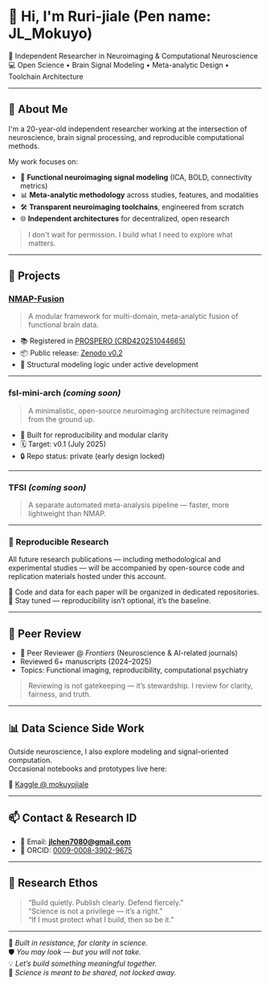 # 👋 Hi, I'm Ruri-jiale (Pen name: JL_Mokuyo)

🧠 Independent Researcher in Neuroimaging & Computational Neuroscience  
💻 Open Science • Brain Signal Modeling • Meta-analytic Design • Toolchain Architecture

---

## 🧭 About Me

I'm a 20-year-old independent researcher working at the intersection of neuroscience, brain signal processing, and reproducible computational methods.

My work focuses on:
- 🧠 **Functional neuroimaging signal modeling** (ICA, BOLD, connectivity metrics)
- 📊 **Meta-analytic methodology** across studies, features, and modalities
- 🛠 **Transparent neuroimaging toolchains**, engineered from scratch
- 🌐 **Independent architectures** for decentralized, open research

> I don't wait for permission. I build what I need to explore what matters.

---

## 🔬 Projects

### [NMAP-Fusion](https://github.com/NeuroMAP-Lab/NMAP-Fusion)  
> A modular framework for multi-domain, meta-analytic fusion of functional brain data.

- 📚 Registered in [PROSPERO (CRD420251044665)](https://www.crd.york.ac.uk/PROSPERO/view/CRD420251044665)  
- 📦 Public release: [Zenodo v0.2](https://zenodo.org/records/15355619)  
- 🔧 Structural modeling logic under active development

---

### fsl-mini-arch *(coming soon)*  
> A minimalistic, open-source neuroimaging architecture reimagined from the ground up.

- 🧱 Built for reproducibility and modular clarity  
- 🗓️ Target: v0.1 (July 2025)  
- 🔒 Repo status: private (early design locked)

---

### TFSI *(coming soon)*  
> A separate automated meta-analysis pipeline — faster, more lightweight than NMAP.

---

### 🧪 Reproducible Research

All future research publications — including methodological and experimental studies — will be accompanied by open-source code and replication materials hosted under this account.

📁 Code and data for each paper will be organized in dedicated repositories.  
🔔 Stay tuned — reproducibility isn’t optional, it’s the baseline.

---

## 📝 Peer Review

- 🧾 Peer Reviewer @ *Frontiers* (Neuroscience & AI-related journals)  
- Reviewed 6+ manuscripts (2024–2025)  
- Topics: Functional imaging, reproducibility, computational psychiatry

> Reviewing is not gatekeeping — it’s stewardship. I review for clarity, fairness, and truth.

---

## 📊 Data Science Side Work

Outside neuroscience, I also explore modeling and signal-oriented computation.  
Occasional notebooks and prototypes live here:

🔗 [Kaggle @ mokuyojiale](https://www.kaggle.com/mokuyojiale)

---

## 📫 Contact & Research ID

- 📧 Email: **jlchen7080@gmail.com**  
- 🔗 ORCID: [0009-0008-3902-9675](https://orcid.org/0009-0008-3902-9675)

---

## 🧠 Research Ethos

> “Build quietly. Publish clearly. Defend fiercely.”  
> “Science is not a privilege — it’s a right.”  
> “If I must protect what I build, then so be it.”

---

🔬 *Built in resistance, for clarity in science.*  
🛡 *You may look — but you will not take.*  
💡 *Let’s build something meaningful together.*  
🚀 *Science is meant to be shared, not locked away.*

